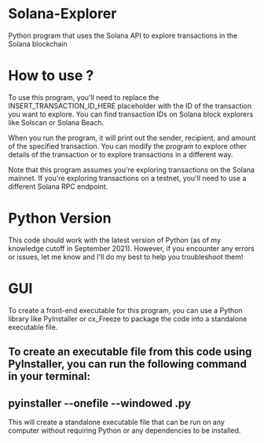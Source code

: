 # Solana-Explorer
Python program that uses the Solana API to explore transactions in the Solana blockchain


# How to use ?
To use this program, you'll need to replace the INSERT_TRANSACTION_ID_HERE placeholder with the ID of the transaction you want to explore. You can find transaction IDs on Solana block explorers like Solscan or Solana Beach.

When you run the program, it will print out the sender, recipient, and amount of the specified transaction. You can modify the program to explore other details of the transaction or to explore transactions in a different way.

Note that this program assumes you're exploring transactions on the Solana mainnet. If you're exploring transactions on a testnet, you'll need to use a different Solana RPC endpoint.

# Python Version

This code should work with the latest version of Python (as of my knowledge cutoff in September 2021). However, if you encounter any errors or issues, let me know and I'll do my best to help you troubleshoot them!


# GUI 
To create a front-end executable for this program, you can use a Python library like PyInstaller or cx_Freeze to package the code into a standalone executable file.

To create an executable file from this code using PyInstaller, you can run the following command in your terminal:
------------
pyinstaller --onefile --windowed <filename>.py
------------

This will create a standalone executable file that can be run on any computer without requiring Python or any dependencies to be installed.
